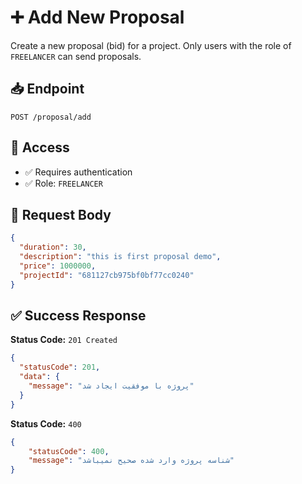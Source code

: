 # ➕ Add New Proposal

Create a new proposal (bid) for a project. Only users with the role of `FREELANCER` can send proposals.

## 📥 Endpoint

`POST /proposal/add`

## 🔐 Access

- ✅ Requires authentication
- ✅ Role: `FREELANCER`

## 🧾 Request Body

```json
{
  "duration": 30,
  "description": "this is first proposal demo",
  "price": 1000000,
  "projectId": "681127cb975bf0bf77cc0240"
}
```
## ✅ Success Response

**Status Code:** `201 Created`

```json
{
  "statusCode": 201,
  "data": {
    "message": "پروژه با موفقیت ایجاد شد"
  }
}
```
**Status Code:** `400`

```json
{
    "statusCode": 400,
    "message": "شناسه پروژه وارد شده صحیح نمیباشد"
}
